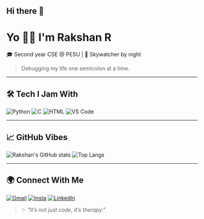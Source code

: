 ## Hi there 👋
# Yo 👋🏼 I'm Rakshan R

🎓 Second year CSE @ PESU  | 🌌 Skywatcher by night

> Debugging my life one semicolon at a time.

---

## 🛠 Tech I Jam With
![Python](https://img.shields.io/badge/-Python-black?style=flat-square&logo=Python)
![C](https://img.shields.io/badge/-C-blue?style=flat-square&logo=c)
![HTML](https://img.shields.io/badge/-HTML-orange?style=flat-square&logo=html5)
![VS Code](https://img.shields.io/badge/-VSCode-007ACC?style=flat-square&logo=visual-studio-code)

---

## 📈 GitHub Vibes

![Rakshan's GitHub stats](https://github-readme-stats.vercel.app/api?username=rakshanr2006&show_icons=true&theme=midnight-purple)
![Top Langs](https://github-readme-stats.vercel.app/api/top-langs/?username=rakshanr2006&layout=compact&theme=midnight-purple)

---

## 🌍 Connect With Me  
[![Gmail](https://img.shields.io/badge/Gmail-d14836?style=for-the-badge&logo=gmail&logoColor=white)](mailto:rakshanr2006@gmail.com)
[![Insta](https://img.shields.io/badge/Instagram-e4405f?style=for-the-badge&logo=instagram&logoColor=white)](https://www.instagram.com/raksh._20/profilecard/?igsh=MXdiNHI3MXlwMzl1NA==)
[![LinkedIn](https://img.shields.io/badge/LinkedIn-blue?style=for-the-badge&logo=linkedin&logoColor=white)](www.linkedin.com/in/rakshan-r-7a2962334)


> ✨ _"It’s not just code, it’s therapy."_  


